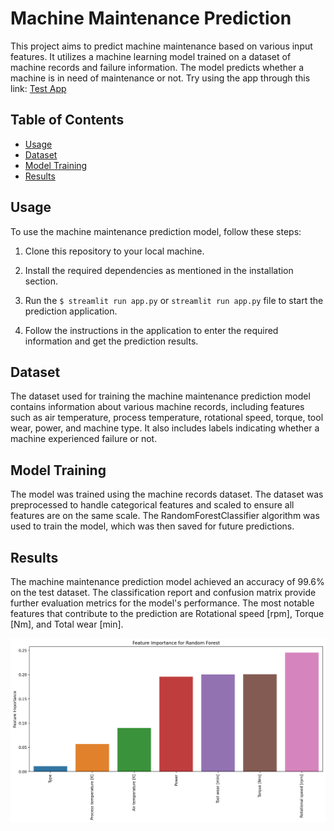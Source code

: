 # Machine Maintenance Prediction

This project aims to predict machine maintenance based on various input features. It utilizes a machine learning model trained on a dataset of machine records and failure information. The model predicts whether a machine is in need of maintenance or not. Try using the app through this link: [Test App](https://predictive-machine-maintenance-swv01.streamlit.app/)

## Table of Contents
- [Usage](#usage)
- [Dataset](#dataset)
- [Model Training](#model-training)
- [Results](#results)

## Usage

To use the machine maintenance prediction model, follow these steps:

1. Clone this repository to your local machine.

2. Install the required dependencies as mentioned in the installation section.

3. Run the `$ streamlit run app.py` or `streamlit run app.py` file to start the prediction application.

4. Follow the instructions in the application to enter the required information and get the prediction results.

## Dataset

The dataset used for training the machine maintenance prediction model contains information about various machine records, including features such as air temperature, process temperature, rotational speed, torque, tool wear, power, and machine type. It also includes labels indicating whether a machine experienced failure or not.

## Model Training

The model was trained using the machine records dataset. The dataset was preprocessed to handle categorical features and scaled to ensure all features are on the same scale. The RandomForestClassifier algorithm was used to train the model, which was then saved for future predictions.

## Results

The machine maintenance prediction model achieved an accuracy of 99.6% on the test dataset. The classification report and confusion matrix provide further evaluation metrics for the model's performance.
The most notable features that contribute to the prediction are Rotational speed [rpm], Torque [Nm], and Total wear [min]. 

![Results](feat_imp.png)
